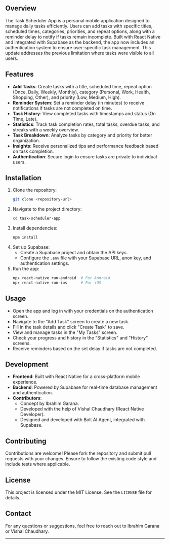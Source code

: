 ## Overview

The Task Scheduler App is a personal mobile application designed to manage daily tasks efficiently. 
Users can add tasks with specific titles, scheduled times, categories, priorities, and repeat options, along with a reminder delay to notify if tasks remain incomplete. Built with React Native and integrated with Supabase as the backend, the app now includes an authentication system to ensure user-specific task management. This update addresses the previous limitation where tasks were visible to all users.

## Features
- **Add Tasks**: Create tasks with a title, scheduled time, repeat option (Once, Daily, Weekly, Monthly), category (Personal, Work, Health, Shopping, Other), and priority (Low, Medium, High).
- **Reminder System**: Set a reminder delay (in minutes) to receive notifications if tasks are not completed on time.
- **Task History**: View completed tasks with timestamps and status (On Time, Late).
- **Statistics**: Track task completion rates, total tasks, overdue tasks, and streaks with a weekly overview.
- **Task Breakdown**: Analyze tasks by category and priority for better organization.
- **Insights**: Receive personalized tips and performance feedback based on task completion.
- **Authentication**: Secure login to ensure tasks are private to individual users.


## Installation
1. Clone the repository:
   ```bash
   git clone <repository-url>
   ```
2. Navigate to the project directory:
   ```bash
   cd task-scheduler-app
   ```
3. Install dependencies:
   ```bash
   npm install
   ```
4. Set up Supabase:
   - Create a Supabase project and obtain the API keys.
   - Configure the `.env` file with your Supabase URL, anon key, and authentication settings.
5. Run the app:
   ```bash
   npx react-native run-android  # For Android
   npx react-native run-ios      # For iOS
   ```

## Usage
- Open the app and log in with your credentials on the authentication screen.
- Navigate to the "Add Task" screen to create a new task.
- Fill in the task details and click "Create Task" to save.
- View and manage tasks in the "My Tasks" screen.
- Check your progress and history in the "Statistics" and "History" screens.
- Receive reminders based on the set delay if tasks are not completed.

## Development
- **Frontend**: Built with React Native for a cross-platform mobile experience.
- **Backend**: Powered by Supabase for real-time database management and authentication.
- **Contributors**:
  - Concept by Ibrahim Garana.
  - Developed with the help of Vishal Chaudhary (React Native Developer).
  - Designed and developed with Bolt AI Agent, integrated with Supabase.

## Contributing
Contributions are welcome! Please fork the repository and submit pull requests with your changes. Ensure to follow the existing code style and include tests where applicable.

## License
This project is licensed under the MIT License. See the `LICENSE` file for details.

## Contact
For any questions or suggestions, feel free to reach out to Ibrahim Garana or Vishal Chaudhary.

---
